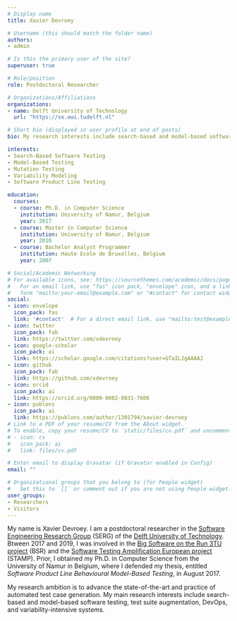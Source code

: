 ```yaml
---
# Display name
title: Xavier Devroey

# Username (this should match the folder name)
authors:
- admin

# Is this the primary user of the site?
superuser: true

# Role/position
role: Postdoctoral Researcher

# Organizations/Affiliations
organizations:
- name: Delft University of Technology
  url: "https://se.ewi.tudelft.nl"

# Short bio (displayed in user profile at end of posts)
bio: My research interests include search-based and model-based software testing, test suite augmentation, DevOps, and variability-intensive systems engineering.

interests:
- Search-Based Software Testing
- Model-Based Testing
- Mutation Testing
- Variability Modeling
- Software Product Line Testing

education:
  courses:
  - course: Ph.D. in Computer Science
    institution: University of Namur, Belgium
    year: 2017
  - course: Master in Computer Science
    institution: University of Namur, Belgium
    year: 2010
  - course: Bachelor Analyst Programmer
    institution: Haute Ecole de Bruxelles, Belgium
    year: 2007

# Social/Academic Networking
# For available icons, see: https://sourcethemes.com/academic/docs/page-builder/#icons
#   For an email link, use "fas" icon pack, "envelope" icon, and a link in the
#   form "mailto:your-email@example.com" or "#contact" for contact widget.
social:
- icon: envelope
  icon_pack: fas
  link: '#contact'  # For a direct email link, use "mailto:test@example.org".
- icon: twitter
  icon_pack: fab
  link: https://twitter.com/xdevroey
- icon: google-scholar
  icon_pack: ai
  link: https://scholar.google.com/citations?user=GTaILJgAAAAJ
- icon: github
  icon_pack: fab
  link: https://github.com/xdevroey
- icon: orcid
  icon_pack: ai
  link: https://orcid.org/0000-0002-0831-7606
- icon: publons
  icon_pack: ai
  link: https://publons.com/author/1301794/xavier-devroey
# Link to a PDF of your resume/CV from the About widget.
# To enable, copy your resume/CV to `static/files/cv.pdf` and uncomment the lines below.
# - icon: cv
#   icon_pack: ai
#   link: files/cv.pdf

# Enter email to display Gravatar (if Gravatar enabled in Config)
email: ""

# Organizational groups that you belong to (for People widget)
#   Set this to `[]` or comment out if you are not using People widget.
user_groups:
- Researchers
- Visitors
---
```


My name is Xavier Devroey. I am a postdoctoral researcher in the [Software Engineering Research Group](https://serg-delft.github.io) (SERG) of the [Delft University of Technology](https://www.tudelft.nl). Btween 2017 and 2019, I was involved in the [Big Software on the Run 3TU project](http://www.3tu-bsr.nl) (BSR) and the [Software Testing Amplification European project](https://stamp.ow2.org/) (STAMP). Prior, I obtained my Ph.D. in Computer Science from the University of Namur in Belgium, where I defended my thesis, entitled *Software Product Line Behavioural Model-Based Testing*, in August 2017.

My research ambition is to advance the state-of-the-art and practice of automated test case generation. My main research interests include search-based and model-based software testing, test suite augmentation, DevOps, and variability-intensive systems.
